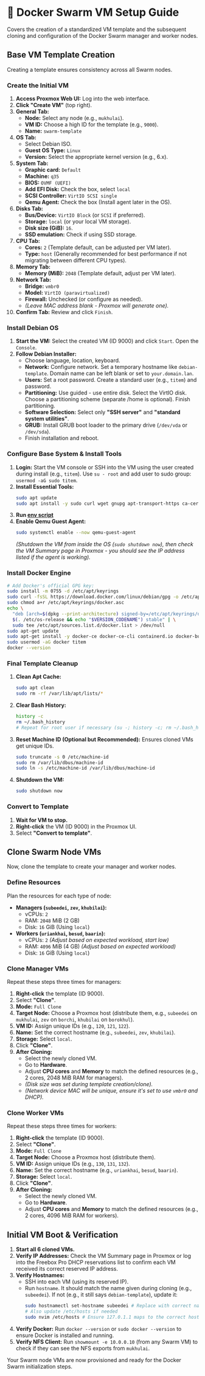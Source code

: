 # 🐳 Docker Swarm VM Setup Guide
Covers the creation of a standardized VM template and the subsequent cloning and configuration of the Docker Swarm manager and worker nodes.

## Base VM Template Creation
Creating a template ensures consistency across all Swarm nodes.

### Create the Initial VM
1.  **Access Proxmox Web UI:** Log into the web interface.
2.  **Click "Create VM"** (top right).
3.  **General Tab:**
    * **Node:** Select any node (e.g., `mukhulai`).
    * **VM ID:** Choose a high ID for the template (e.g., `9000`).
    * **Name:** `swarm-template`
4.  **OS Tab:**
    * Select Debian ISO.
    * **Guest OS Type:** `Linux`
    * **Version:** Select the appropriate kernel version (e.g., 6.x).
5.  **System Tab:**
    * **Graphic card:** `Default`
    * **Machine:** `q35`
    * **BIOS:** `OVMF (UEFI)`
    * **Add EFI Disk:** Check the box, select `local`
    * **SCSI Controller:** `VirtIO SCSI single`
    * **Qemu Agent:** Check the box (Install agent later in the OS).
6.  **Disks Tab:**
    * **Bus/Device:** `VirtIO Block` (or `SCSI` if preferred).
    * **Storage:** `local` (or your local VM storage).
    * **Disk size (GiB):** `16`.
    * **SSD emulation:** Check if using SSD storage.
7.  **CPU Tab:**
    * **Cores:** `2` (Template default, can be adjusted per VM later).
    * **Type:** `host` (Generally recommended for best performance if not migrating between different CPU types).
8.  **Memory Tab:**
    * **Memory (MiB):** `2048` (Template default, adjust per VM later).
9.  **Network Tab:**
    * **Bridge:** `vmbr0`
    * **Model:** `VirtIO (paravirtualized)`
    * **Firewall:** Unchecked (or configure as needed).
    * *(Leave MAC address blank - Proxmox will generate one).*
10. **Confirm Tab:** Review and click `Finish`.

### Install Debian OS
1. **Start the VM:** Select the created VM (ID 9000) and click `Start`. Open the `Console`.
2. **Follow Debian Installer:**
    * Choose language, location, keyboard.
    * **Network:** Configure network. Set a temporary hostname like `debian-template`. Domain name can be left blank or set to `your.domain.lan`.
    * **Users:** Set a root password. Create a standard user (e.g., `titem`) and password.
    * **Partitioning:** Use guided - use entire disk. Select the VirtIO disk. Choose a partitioning scheme (separate /home is optional). Finish partitioning.
    * **Software Selection:** Select only **"SSH server"** and **"standard system utilities"**.
    * **GRUB:** Install GRUB boot loader to the primary drive (`/dev/vda` or `/dev/sda`).
    * Finish installation and reboot.

### Configure Base System & Install Tools
1. **Login:** Start the VM console or SSH into the VM using the user created during install (e.g., `titem`). Use `su - root` and add user to sudo group: `usermod -aG sudo titem`.
2. **Install Essential Tools:**
    ```bash
    sudo apt update
    sudo apt install -y sudo curl wget gnupg apt-transport-https ca-certificates lsb-release nfs-common qemu-guest-agent htop git
    ```
3. **Run [env script](../../scripts/env/setup.sh)**
4. **Enable Qemu Guest Agent:**
    ```bash
    sudo systemctl enable --now qemu-guest-agent
    ```
    *(Shutdown the VM from inside the OS (`sudo shutdown now`), then check the VM Summary page in Proxmox - you should see the IP address listed if the agent is working).*

### Install Docker Engine
```bash
# Add Docker's official GPG key:
sudo install -m 0755 -d /etc/apt/keyrings
sudo curl -fsSL https://download.docker.com/linux/debian/gpg -o /etc/apt/keyrings/docker.asc
sudo chmod a+r /etc/apt/keyrings/docker.asc
echo \
  "deb [arch=$(dpkg --print-architecture) signed-by=/etc/apt/keyrings/docker.asc] https://download.docker.com/linux/debian \
  $(. /etc/os-release && echo "$VERSION_CODENAME") stable" | \
  sudo tee /etc/apt/sources.list.d/docker.list > /dev/null
sudo apt-get update
sudo apt-get install -y docker-ce docker-ce-cli containerd.io docker-buildx-plugin docker-compose-plugin
sudo usermod -aG docker titem
docker --version
```

### Final Template Cleanup
1. **Clean Apt Cache:**
    ```bash
    sudo apt clean
    sudo rm -rf /var/lib/apt/lists/*
    ```
2. **Clear Bash History:**
    ```bash
    history -c
    rm ~/.bash_history
    # Repeat for root user if necessary (su -; history -c; rm ~/.bash_history; exit)
    ```
3. **Reset Machine ID (Optional but Recommended):** Ensures cloned VMs get unique IDs.
    ```bash
    sudo truncate -s 0 /etc/machine-id
    sudo rm /var/lib/dbus/machine-id
    sudo ln -s /etc/machine-id /var/lib/dbus/machine-id
    ```
4. **Shutdown the VM:**
    ```bash
    sudo shutdown now
    ```

### Convert to Template
1. **Wait for VM to stop.**
2. **Right-click** the VM (ID 9000) in the Proxmox UI.
3. Select **"Convert to template"**.

## Clone Swarm Node VMs
Now, clone the template to create your manager and worker nodes.

### Define Resources
Plan the resources for each type of node:

* **Managers (`subeedei`, `zev`, `khubilai`):**
    * vCPUs: `2`
    * RAM: `2048` MiB (2 GB)
    * Disk: `16` GiB (Using `local`)
* **Workers (`uriankhai`, `besud`, `baarin`):**
    * vCPUs: `2` *(Adjust based on expected workload, start low)*
    * RAM: `4096` MiB (4 GB) *(Adjust based on expected workload)*
    * Disk: `16` GiB (Using `local`)

### Clone Manager VMs
Repeat these steps three times for managers:
1. **Right-click** the template (ID 9000).
2. Select **"Clone"**.
3. **Mode:** `Full Clone`
4. **Target Node:** Choose a Proxmox host (distribute them, e.g., `subeedei` on `mukhulai`, `zev` on `borchi`, `khubilai` on `borokhul`).
5. **VM ID:** Assign unique IDs (e.g., `120`, `121`, `122`).
6. **Name:** Set the correct hostname (e.g., `subeedei`, `zev`, `khubilai`).
7. **Storage:** Select `local`.
8. Click **"Clone"**.
9. **After Cloning:**
    * Select the newly cloned VM.
    * Go to **Hardware**.
    * Adjust **CPU cores** and **Memory** to match the defined resources (e.g., 2 cores, 2048 MiB RAM for managers).
    * *(Disk size was set during template creation/clone).*
    * *(Network device MAC will be unique, ensure it's set to use `vmbr0` and DHCP).*

### Clone Worker VMs
Repeat these steps three times for workers:
1. **Right-click** the template (ID 9000).
2. Select **"Clone"**.
3. **Mode:** `Full Clone`
4. **Target Node:** Choose a Proxmox host (distribute them).
5. **VM ID:** Assign unique IDs (e.g., `130`, `131`, `132`).
6. **Name:** Set the correct hostname (e.g., `uriankhai`, `besud`, `baarin`).
7. **Storage:** Select `local`.
8. Click **"Clone"**.
9. **After Cloning:**
    * Select the newly cloned VM.
    * Go to **Hardware**.
    * Adjust **CPU cores** and **Memory** to match the defined resources (e.g., 2 cores, 4096 MiB RAM for workers).

## Initial VM Boot & Verification
1.  **Start all 6 cloned VMs.**
2.  **Verify IP Addresses:** Check the VM Summary page in Proxmox or log into the Freebox Pro DHCP reservations list to confirm each VM received its correct reserved IP address.
3.  **Verify Hostnames:**
    * SSH into each VM (using its reserved IP).
    * Run `hostname`. It should match the name given during cloning (e.g., `subeedei`). If not (e.g., it still says `debian-template`), update it:
        ```bash
        sudo hostnamectl set-hostname subeedei # Replace with correct name
        # Also update /etc/hosts if needed
        sudo nvim /etc/hosts # Ensure 127.0.1.1 maps to the correct hostname
        ```
4.  **Verify Docker:** Run `docker --version` or `sudo docker --version` to ensure Docker is installed and running.
5.  **Verify NFS Client:** Run `showmount -e 10.0.0.10` (from any Swarm VM) to check if they can see the NFS exports from `mukhulai`.

Your Swarm node VMs are now provisioned and ready for the Docker Swarm initialization steps.
